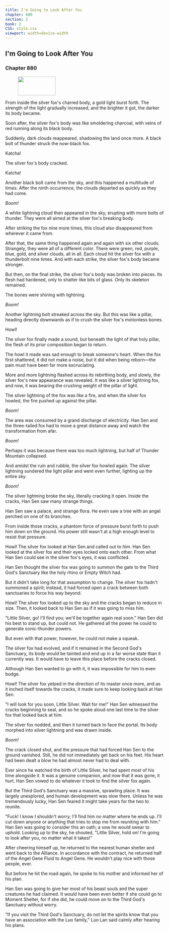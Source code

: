 ```yaml
---
title: I'm Going to Look After You
chapter: 880
section: 2
book: 2
CSS: style.css
viewport: width=device-width
---
```


## I'm Going to Look After You

### Chapter 880

<figure>
	<img src="../Images/gem.gif" alt="" id="gem" width="120" height="60" />
</figure>

From inside the silver fox's charred body, a gold light burst forth. The strength of the light gradually increased, and the brighter it got, the darker its body became.

Soon after, the silver fox's body was like smoldering charcoal, with veins of red running along its black body.

Suddenly, dark clouds reappeared, shadowing the land once more. A black bolt of thunder struck the now-black fox.

Katcha!

The silver fox's body cracked.

Katcha!

Another black bolt came from the sky, and this happened a multitude of times. After the ninth occurrence, the clouds departed as quickly as they had come.

*Boom!*

A white lightning cloud then appeared in the sky, erupting with more bolts of thunder. They were all aimed at the silver fox's breaking body.

After striking the fox nine more times, this cloud also disappeared from wherever it came from.

After that, the same thing happened again and again with six other clouds. Strangely, they were all of a different color. There were green, red, purple, blue, gold, and silver clouds, all in all. Each cloud hit the silver fox with a thunderbolt nine times. And with each strike, the silver fox's body became stronger.

But then, on the final strike, the silver fox's body was broken into pieces. Its flesh had hardened, only to shatter like bits of glass. Only its skeleton remained.

The bones were shining with lightning.

*Boom!*

Another lightning bolt streaked across the sky. But this was like a pillar, heading directly downwards as if to crush the silver fox's motionless bones.

Howl!

The silver fox finally made a sound, but beneath the light of that holy pillar, the flesh of its prior composition began to return.

The howl it made was sad enough to break someone's heart. When the fox first shattered, it did not make a noise, but it did when being reborn—the pain must have been far more excruciating.

More and more lightning flashed across its rebirthing body, and slowly, the silver fox's new appearance was revealed. It was like a silver lightning fox, and now, it was bearing the crushing weight of the pillar of light.

The silver lightning of the fox was like a fire, and when the silver fox howled, the fire pushed up against the pillar.

*Boom!*

The area was consumed by a grand discharge of electricity. Han Sen and the three-tailed fox had to move a great distance away and watch the transformation from afar.

*Boom!*

Perhaps it was because there was too much lightning, but half of Thunder Mountain collapsed.

And amidst the ruin and rubble, the silver fox howled again. The silver lightning sundered the light pillar and went even further, lighting up the entire sky.

*Boom!*

The silver lightning broke the sky, literally cracking it open. Inside the cracks, Han Sen saw many strange things.

Han Sen saw a palace, and strange flora. He even saw a tree with an angel perched on one of its branches.

From inside those cracks, a phantom force of pressure burst forth to push him down on the ground. His power still wasn't at a high enough level to resist that pressure.

Howl! The silver fox looked at Han Sen and called out to him. Han Sen looked at the silver fox and their eyes locked onto each other. From what Han Sen could see in the silver fox's eyes, it was conflicted.

Han Sen thought the silver fox was going to summon the gate to the Third God's Sanctuary like the holy rhino or Empty Witch had.

But it didn't take long for that assumption to change. The silver fox hadn't summoned a spirit; instead, it had forced open a crack between both sanctuaries to force his way beyond.

Howl! The silver fox looked up to the sky and the cracks began to reduce in size. Then, it looked back to Han Sen as if it was going to miss him.

"Little Silver, go! I'll find you; we'll be together again real soon." Han Sen did his best to stand up, but could not. He gathered all the power he could to generate sonic-thunder powers.

But even with that power, however, he could not make a squeak.

The silver fox had evolved, and if it remained in the Second God's Sanctuary, its body would be tainted and end up in a far worse state than it currently was. It would have to leave this place before the cracks closed.

Although Han Sen wanted to go with it, it was impossible for him to even budge.

Howl! The silver fox yelped in the direction of its master once more, and as it inched itself towards the cracks, it made sure to keep looking back at Han Sen.

"I will look for you soon, Little Silver. Wait for me!" Han Sen witnessed the cracks beginning to seal, and so he spoke aloud one last time to the silver fox that looked back at him.

The silver fox nodded, and then it turned back to face the portal. Its body morphed into silver lightning and was drawn inside.

*Boom!*

The crack closed shut, and the pressure that had forced Han Sen to the ground vanished. Still, he did not immediately get back on his feet. His heart had been dealt a blow he had almost never had to deal with.

Ever since he watched the birth of Little Silver, he had spent most of his time alongside it. It was a genuine companion, and now that it was gone, it hurt. Han Sen vowed to do whatever it took to find the silver fox again.

But the Third God's Sanctuary was a massive, sprawling place. It was largely unexplored, and human development was slow there. Unless he was tremendously lucky, Han Sen feared it might take years for the two to reunite.

"Fuck! I know I shouldn't worry; I'll find him no matter where he ends up. I'll cut down anyone or anything that tries to stop me from reuniting with him." Han Sen was going to consider this an oath; a vow he would swear to uphold. Looking up to the sky, he shouted, "Little Silver, hold on! I'm going to look after you, no matter what it takes!"

After cheering himself up, he returned to the nearest human shelter and went back to the Alliance. In accordance with the contract, he returned half of the Angel Gene Fluid to Angel Gene. He wouldn't play nice with those people, ever.

But before he hit the road again, he spoke to his mother and informed her of his plan.

Han Sen was going to give her most of his beast souls and the super creatures he had claimed. It would have been even better if she could go to Moment Shelter, for if she did, he could move on to the Third God's Sanctuary without worry.

"If you visit the Third God's Sanctuary, do not let the spirits know that you have an association with the Luo family," Luo Lan said calmly after hearing his plans.